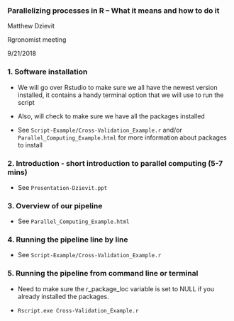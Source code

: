 ### Parallelizing processes in R – What it means and how to do it 

Matthew Dzievit

Rgronomist meeting

9/21/2018




### 1. Software installation

- We will go over Rstudio to make sure we all have the newest version installed, it contains a handy terminal option that we will use to run the script

- Also, will check to make sure we have all the packages installed

- See ```Script-Example/Cross-Validation_Example.r``` and/or ```Parallel_Computing_Example.html``` for more information about packages to install

### 2. Introduction - short introduction to parallel computing (5-7 mins)

- See ```Presentation-Dzievit.ppt```

### 3. Overview of our pipeline

- See ```Parallel_Computing_Example.html```


### 4. Running the pipeline line by line

- See ```Script-Example/Cross-Validation_Example.r```

### 5. Running the pipeline from command line or terminal

- Need to make sure the r_package_loc variable is set to NULL if you already installed the packages.
 
- ```Rscript.exe Cross-Validation_Example.r```



